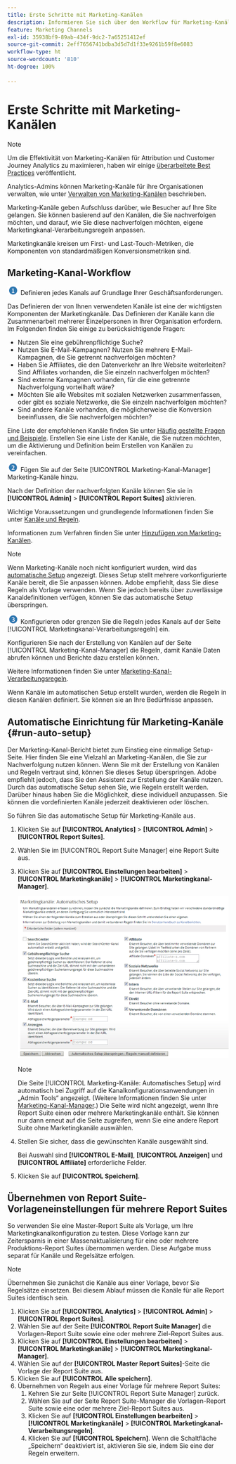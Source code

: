```yaml
---
title: Erste Schritte mit Marketing-Kanälen
description: Informieren Sie sich über den Workflow für Marketing-Kanäle, zur automatischen Einrichtung und zur Übernahme von Report Suite-Vorlageneinstellungen für mehrere Report Suites.
feature: Marketing Channels
exl-id: 35938bf9-89ab-434f-9dc2-7a65251412ef
source-git-commit: 2eff7656741bdba3d5d7d1f33e9261b59f8e6083
workflow-type: ht
source-wordcount: '810'
ht-degree: 100%

---
```


# Erste Schritte mit Marketing-Kanälen

>[!NOTE]
>
>Um die Effektivität von Marketing-Kanälen für Attribution und Customer Journey Analytics zu maximieren, haben wir einige [überarbeitete Best Practices](/help/components/c-marketing-channels/mchannel-best-practices.md) veröffentlicht.
>
>Analytics-Admins können Marketing-Kanäle für ihre Organisationen verwalten, wie unter [Verwalten von Marketing-Kanälen](/help/admin/admin/c-manage-report-suites/c-edit-report-suites/marketing-channels/c-channels.md) beschrieben.

Marketing-Kanäle geben Aufschluss darüber, wie Besucher auf Ihre Site gelangen. Sie können basierend auf den Kanälen, die Sie nachverfolgen möchten, und darauf, wie Sie diese nachverfolgen möchten, eigene Marketingkanal-Verarbeitungsregeln anpassen.

Marketingkanäle kreisen um First- und Last-Touch-Metriken, die Komponenten von standardmäßigen Konversionsmetriken sind.

## Marketing-Kanal-Workflow

![](assets/step1_icon.png) Definieren jedes Kanals auf Grundlage Ihrer Geschäftsanforderungen.

Das Definieren der von Ihnen verwendeten Kanäle ist eine der wichtigsten Komponenten der Marketingkanäle. Das Definieren der Kanäle kann die Zusammenarbeit mehrerer Einzelpersonen in Ihrer Organisation erfordern. Im Folgenden finden Sie einige zu berücksichtigende Fragen:

* Nutzen Sie eine gebührenpflichtige Suche?
* Nutzen Sie E-Mail-Kampagnen? Nutzen Sie mehrere E-Mail-Kampagnen, die Sie getrennt nachverfolgen möchten?
* Haben Sie Affiliates, die den Datenverkehr an Ihre Website weiterleiten? Sind Affiliates vorhanden, die Sie einzeln nachverfolgen möchten?
* Sind externe Kampagnen vorhanden, für die eine getrennte Nachverfolgung vorteilhaft wäre?
* Möchten Sie alle Websites mit sozialen Netzwerken zusammenfassen, oder gibt es soziale Netzwerke, die Sie einzeln nachverfolgen möchten?
* Sind andere Kanäle vorhanden, die möglicherweise die Konversion beeinflussen, die Sie nachverfolgen möchten?

Eine Liste der empfohlenen Kanäle finden Sie unter [Häufig gestellte Fragen und Beispiele](/help/components/c-marketing-channels/c-faq.md). Erstellen Sie eine Liste der Kanäle, die Sie nutzen möchten, um die Aktivierung und Definition beim Erstellen von Kanälen zu vereinfachen.

![](assets/step2_icon.png) Fügen Sie auf der Seite [!UICONTROL Marketing-Kanal-Manager] Marketing-Kanäle hinzu.

Nach der Definition der nachverfolgten Kanäle können Sie sie in **[!UICONTROL Admin]** > **[!UICONTROL Report Suites]** aktivieren.

Wichtige Voraussetzungen und grundlegende Informationen finden Sie unter [Kanäle und Regeln](/help/admin/admin/c-manage-report-suites/c-edit-report-suites/marketing-channels/c-channels.md).

Informationen zum Verfahren finden Sie unter [Hinzufügen von Marketing-Kanälen](/help/admin/admin/c-manage-report-suites/c-edit-report-suites/marketing-channels/c-channels.md).

>[!NOTE]
>
>Wenn Marketing-Kanäle noch nicht konfiguriert wurden, wird das [automatische Setup](/help/components/c-marketing-channels/c-getting-started-mchannel.md) angezeigt. Dieses Setup stellt mehrere vorkonfigurierte Kanäle bereit, die Sie anpassen können. Adobe empfiehlt, dass Sie diese Regeln als Vorlage verwenden. Wenn Sie jedoch bereits über zuverlässige Kanaldefinitionen verfügen, können Sie das automatische Setup überspringen.

![](assets/step3_icon.png) Konfigurieren oder grenzen Sie die Regeln jedes Kanals auf der Seite [!UICONTROL Marketingkanal-Verarbeitungsregeln] ein.

Konfigurieren Sie nach der Erstellung von Kanälen auf der Seite [!UICONTROL Marketing-Kanal-Manager] die Regeln, damit Kanäle Daten abrufen können und Berichte dazu erstellen können.

Weitere Informationen finden Sie unter [Marketing-Kanal-Verarbeitungsregeln](/help/admin/admin/c-manage-report-suites/c-edit-report-suites/marketing-channels/c-rules.md).

Wenn Kanäle im automatischen Setup erstellt wurden, werden die Regeln in diesen Kanälen definiert. Sie können sie an Ihre Bedürfnisse anpassen.

## Automatische Einrichtung für Marketing-Kanäle {#run-auto-setup}

Der Marketing-Kanal-Bericht bietet zum Einstieg eine einmalige Setup-Seite. Hier finden Sie eine Vielzahl an Marketing-Kanälen, die Sie zur Nachverfolgung nutzen können. Wenn Sie mit der Erstellung von Kanälen und Regeln vertraut sind, können Sie dieses Setup überspringen. Adobe empfiehlt jedoch, dass Sie den Assistent zur Erstellung der Kanäle nutzen. Durch das automatische Setup sehen Sie, wie Regeln erstellt werden. Darüber hinaus haben Sie die Möglichkeit, diese individuell anzupassen. Sie können die vordefinierten Kanäle jederzeit deaktivieren oder löschen.

So führen Sie das automatische Setup für Marketing-Kanäle aus.

1. Klicken Sie auf **[!UICONTROL Analytics]** > **[!UICONTROL Admin]** > **[!UICONTROL Report Suites]**.
1. Wählen Sie im [!UICONTROL Report Suite Manager] eine Report Suite aus.
1. Klicken Sie auf **[!UICONTROL Einstellungen bearbeiten]** > **[!UICONTROL Marketingkanäle]** > **[!UICONTROL Marketingkanal-Manager]**.

   ![Ergebnis des Schritts](assets/wizard.png)

   >[!NOTE]
   >
   >Die Seite [!UICONTROL Marketing-Kanäle: Automatisches Setup] wird automatisch bei Zugriff auf die Kanalkonfigurationsanwendungen in „Admin Tools“ angezeigt. (Weitere Informationen finden Sie unter [Marketing-Kanal-Manager](/help/admin/admin/c-manage-report-suites/c-edit-report-suites/marketing-channels/c-channels.md).) Die Seite wird nicht angezeigt, wenn Ihre Report Suite einen oder mehrere Marketingkanäle enthält. Sie können nur dann erneut auf die Seite zugreifen, wenn Sie eine andere Report Suite ohne Marketingkanäle auswählen.

1. Stellen Sie sicher, dass die gewünschten Kanäle ausgewählt sind.

   Bei Auswahl sind **[!UICONTROL E-Mail]**, **[!UICONTROL Anzeigen]** und **[!UICONTROL Affiliate]** erforderliche Felder.

1. Klicken Sie auf **[!UICONTROL Speichern]**.

## Übernehmen von Report Suite-Vorlageneinstellungen für mehrere Report Suites

So verwenden Sie eine Master-Report Suite als Vorlage, um Ihre Marketingkanalkonfiguration zu testen. Diese Vorlage kann zur Zeitersparnis in einer Massenaktualisierung für eine oder mehrere Produktions-Report Suites übernommen werden. Diese Aufgabe muss separat für Kanäle und Regelsätze erfolgen.

>[!NOTE]
>
>Übernehmen Sie zunächst die Kanäle aus einer Vorlage, bevor Sie Regelsätze einsetzen. Bei diesem Ablauf müssen die Kanäle für alle Report Suites identisch sein.

1. Klicken Sie auf **[!UICONTROL Analytics]** > **[!UICONTROL Admin]** > **[!UICONTROL Report Suites]**.
1. Wählen Sie auf der Seite **[!UICONTROL Report Suite Manager]** die Vorlagen-Report Suite sowie eine oder mehrere Ziel-Report Suites aus.
1. Klicken Sie auf **[!UICONTROL Einstellungen bearbeiten]** > **[!UICONTROL Marketingkanäle]** > **[!UICONTROL Marketingkanal-Manager]**.
1. Wählen Sie auf der **[!UICONTROL Master Report Suites]**-Seite die Vorlage der Report Suite aus.
1. Klicken Sie auf **[!UICONTROL Alle speichern]**.
1. Übernehmen von Regeln aus einer Vorlage für mehrere Report Suites:
   1. Kehren Sie zur Seite [!UICONTROL Report Suite Manager] zurück.
   1. Wählen Sie auf der Seite Report Suite-Manager die Vorlagen-Report Suite sowie eine oder mehrere Ziel-Report Suites aus.
   1. Klicken Sie auf **[!UICONTROL Einstellungen bearbeiten]** > **[!UICONTROL Marketingkanäle]** > **[!UICONTROL Marketingkanal-Verarbeitungsregeln]**.
   1. Klicken Sie auf **[!UICONTROL Speichern]**. Wenn die Schaltfläche „Speichern“ deaktiviert ist, aktivieren Sie sie, indem Sie eine der Regeln erweitern.
